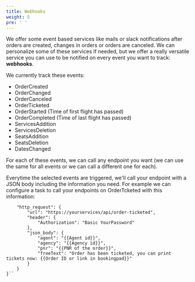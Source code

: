 ```yaml
---
title: Webhooks
weight: 5
pre: ' '
---
```

We offer some event based services like mails or slack notifications after orders are created, changes in orders or orders are canceled. We can personalize some of these services if needed, but we offer a really versatile service you can use to be notified on every event you want to track: **webhooks**.

We currently track these events:

* OrderCreated
* OrderChanged
* OrderCanceled
* OrderTicketed
* OrderStarted (Time of first flight has passed)
* OrderCompleted (Time of last flight has passed)
* ServicesAddition
* ServicesDeletion
* SeatsAddition
* SeatsDeletion
* DatesChanged

For each of these events, we can call any endpoint you want (we can use the same for all events or we can call a different one for each).

Everytime the selected events are triggered, we'll call your endpoint with a JSON body including the information you need. For example we can configure a task to call your endpoints on OrderTcketed with this information:

```{
    "http_request": {
        "url": "https://yourservices/api/order-ticketed",
        "header": {
            "Authorization": "Basic YourPassword"
        },
        "json_body": {
            "agent": "{{Agent id}}",
            "agency": "{{Agency id}}",
            "pnr": "{{PNR of the order}}",
            "freeText": "Order has been ticketed, you can print tickets now: {{Order ID or link in bookingpad}}"
        }
    }
}``
```
